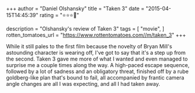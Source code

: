 +++
author = "Daniel Olshansky"
title = "Taken 3"
date = "2015-04-15T14:45:39"
rating = "⭐⭐⭐🌟"

description = "Olshansky's review of Taken 3"
tags = [
    "movie",
]
rotten_tomatoes_url = "https://www.rottentomatoes.com//m/taken_3"
+++

While it still pales to the first film because the novelty of Bryan Mill's astounding character is wearing off, I've got to say that it's a step up from the second. Taken 3 gave me more of what I wanted and even managed to surprise me a couple times along the way. A high-paced escape sequence, followed by a lot of sadness and an obligatory threat, finished off by a rube goldberg-like plan that's bound to fail, all accompanied by frantic camera angle changes are all I was expecting, and all I had taken away.
